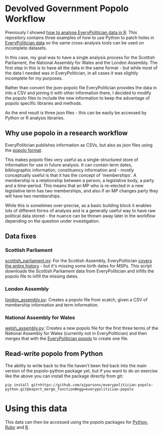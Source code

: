 # Devolved Government Popolo Workflow

Previously I showed [how to analyse EveryPolitician data in R](https://github.com/ajparsons/everypoliticianR). This repository contains three examples of how to use Python to patch holes in [EveryPolitician data](http://everypolitician.org/) so the same cross-analysis tools can be used on incomplete datasets.

In this case, my goal was to have a single analysis process for the Scottish Parliament, the National Assembly for Wales and the London Assembly. The first step in this is to have all the data in the same format - but while most of the data I needed was in EveryPolitician, in all cases it was slightly incomplete for my purposes. 

Rather than convert the json-popolo file EveryPolitician provides the data in into a CSV and joining it with other information there, I decided to modify the popolo files to include the new information to keep the advantage of popolo specific libraries and methods. 

As the end result is three json files - this can be easily be accessed by Python or R analysis libraries. 

## Why use popolo in a research workflow

EveryPolitician publishes information as CSVs, but also as json files using the [popolo format](http://www.popoloproject.com/).
 
This makes popolo files very useful as a single-structured store of information for use in future analysis. It can contain term dates, bibliographic information, constituency information and - mostly conceptually useful is that it has the concept of 'memberships'. A membership is a relationship between a person, a legislative body, a party and a time-period. This means that an MP who is re-elected in a new legislative term has two memberships, and also if an MP changes party they will have two memberships.

While this is sometimes over-precise, as a basic building block it enables lots of different forms of analysis and is a generally useful way to have raw political data stored - the nuance can be thrown away later in the workflow depending on the question under investigation. 

## Data fixes

### Scottish Parliament

[scottish_parliament.py](scottish_parliament.py): For the Scottish Assembly, EveryPolitician [covers the entire history](http://everypolitician.org/scotland/parliament/download.html) - but it's missing some birth dates for MSPs. This script downloads the Scottish Parliament data from EveryPolitician and infills the popolo file to infill the missing dates.

### London Assembly

[london_assembly.py](london_assembly.py): Creates a popolo file from scatch, given a CSV of membership information and term information. 

### National Assembly for Wales

[welsh_assembly.py](welsh_assembly.py): Creates a new popolo file for the first three terms of the National Assembly for Wales (currently not in EveryPolitician) and then merges that with the [EveryPolitician popolo](http://everypolitician.org/wales/assembly/download.html) to create one file. 


## Read-write popolo from Python

The ability to write back to the file haven't been fed back into the main version of the popolo-python package yet, but if you want to do an exercise like the above you can install the package directly from git:

```
pip install git+https://github.com/ajparsons/everypolitician-popolo-python.git@export_merge_function#egg=everypolitician-popolo
```

# Using this data

This data can then be accessed using the popolo packages for [Python](https://github.com/everypolitician/everypolitician-popolo-python), [Ruby](https://github.com/everypolitician/everypolitician-popolo) and [R](https://github.com/ajparsons/everypoliticianR). 
